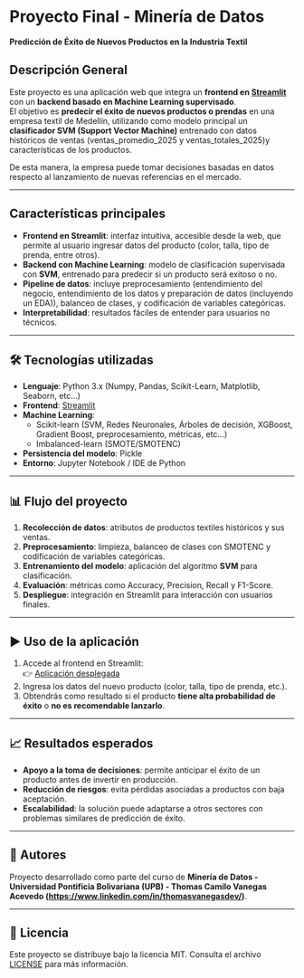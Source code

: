 # Proyecto Final - Minería de Datos  
**Predicción de Éxito de Nuevos Productos en la Industria Textil**

## Descripción General  
Este proyecto es una aplicación web que integra un **frontend en [Streamlit](https://proyectofinalmineriadatosupb.streamlit.app/)** con un **backend basado en Machine Learning supervisado**.  
El objetivo es **predecir el éxito de nuevos productos o prendas** en una empresa textil de Medellín, utilizando como modelo principal un **clasificador SVM (Support Vector Machine)** entrenado con datos históricos de ventas (ventas_promedio_2025 y ventas_totales_2025)y características de los productos.  

De esta manera, la empresa puede tomar decisiones basadas en datos respecto al lanzamiento de nuevas referencias en el mercado.

---

## Características principales  
- **Frontend en Streamlit**: interfaz intuitiva, accesible desde la web, que permite al usuario ingresar datos del producto (color, talla, tipo de prenda, entre otros).  
- **Backend con Machine Learning**: modelo de clasificación supervisada con **SVM**, entrenado para predecir si un producto será exitoso o no.  
- **Pipeline de datos**: incluye preprocesamiento (entendimiento del negocio, entendimiento de los datos y preparación de datos (incluyendo un EDA)), balanceo de clases, y codificación de variables categóricas. 
- **Interpretabilidad**: resultados fáciles de entender para usuarios no técnicos.  

---

## 🛠️ Tecnologías utilizadas  
- **Lenguaje**: Python 3.x  (Numpy, Pandas, Scikit-Learn, Matplotlib, Seaborn, etc...)
- **Frontend**: [Streamlit](https://streamlit.io/)  
- **Machine Learning**:  
  - Scikit-learn (SVM, Redes Neuronales, Árboles de decisión, XGBoost, Gradient Boost, preprocesamiento, métricas, etc...)  
  - Imbalanced-learn (SMOTE/SMOTENC)  
- **Persistencia del modelo**: Pickle 
- **Entorno**: Jupyter Notebook / IDE de Python  

---

## 📊 Flujo del proyecto  
1. **Recolección de datos**: atributos de productos textiles históricos y sus ventas.  
2. **Preprocesamiento**: limpieza, balanceo de clases con SMOTENC y codificación de variables categóricas.  
3. **Entrenamiento del modelo**: aplicación del algoritmo **SVM** para clasificación.  
4. **Evaluación**: métricas como Accuracy, Precision, Recall y F1-Score.  
5. **Despliegue**: integración en Streamlit para interacción con usuarios finales.  

---

## ▶️ Uso de la aplicación  
1. Accede al frontend en Streamlit:  
   👉 [Aplicación desplegada](https://proyectofinalmineriadatosupb.streamlit.app/)  
2. Ingresa los datos del nuevo producto (color, talla, tipo de prenda, etc.).    
3. Obtendrás como resultado si el producto **tiene alta probabilidad de éxito** o **no es recomendable lanzarlo**.  

---

## 📈 Resultados esperados  
- **Apoyo a la toma de decisiones**: permite anticipar el éxito de un producto antes de invertir en producción.  
- **Reducción de riesgos**: evita pérdidas asociadas a productos con baja aceptación.  
- **Escalabilidad**: la solución puede adaptarse a otros sectores con problemas similares de predicción de éxito.  

---

## 👥 Autores  
Proyecto desarrollado como parte del curso de **Minería de Datos - Universidad Pontificia Bolivariana (UPB) - Thomas Camilo Vanegas Acevedo (https://www.linkedin.com/in/thomasvanegasdev/)**.  

---

## 📜 Licencia  
Este proyecto se distribuye bajo la licencia MIT. Consulta el archivo [LICENSE](LICENSE) para más información.  

